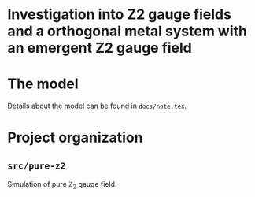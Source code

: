 Investigation into Z2 gauge fields and a orthogonal metal system with an emergent Z2 gauge field
======

# The model 

Details about the model can be found in `docs/note.tex`.

# Project organization

## `src/pure-z2`

Simulation of pure $\mathbb{Z}_2$ gauge field.